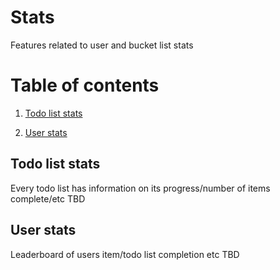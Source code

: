 # Stats

Features related to user and bucket list stats

# Table of contents

1. [Todo list stats](#todo-list-stats)

2. [User stats](#user-stats)

## Todo list stats

Every todo list has information on its progress/number of items complete/etc TBD

## User stats

Leaderboard of users item/todo list completion etc TBD
